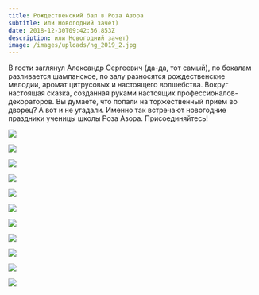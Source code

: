 ```yaml
---
title: Рождественский бал в Роза Азора
subtitle: или Новогодний зачет)
date: 2018-12-30T09:42:36.853Z
description: или Новогодний зачет)
image: /images/uploads/ng_2019_2.jpg
---
```

В гости заглянул Александр Сергеевич (да-да, тот самый), по бокалам разливается шампанское, по залу разносятся рождественские  мелодии, аромат цитрусовых и настоящего волшебства. Вокруг настоящая сказка, созданная руками настоящих профессионалов-декораторов. Вы думаете, что попали на торжественный прием во дворец? А вот и не угадали. Именно так встречают новогодние праздники ученицы школы Роза Азора. Присоединяйтесь! 

![](/images/uploads/ng_2019_13.jpg)

![](/images/uploads/ng_2019_12.jpg)

![](/images/uploads/ng_2019_11.jpg)

![](/images/uploads/ng_2019_10.jpg)

![](/images/uploads/ng_2019_9.jpg)

![](/images/uploads/ng_2019_8.jpg)

![](/images/uploads/ng_2019_7.jpg)

![](/images/uploads/ng_2019_4.jpg)

![](/images/uploads/ng_2019_5.jpg)

![](/images/uploads/ng_2019_3.jpg)

![](/images/uploads/ng_2019_1.jpg)
